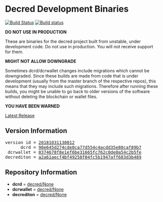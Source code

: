 
# Decred Development Binaries

[![Build Status](https://travis-ci.org/matheusd/decred-weekly-builds.svg?branch=v20181031130012)](https://travis-ci.org/matheusd/decred-weekly-builds) [![Build status](https://ci.appveyor.com/api/projects/status/hncgrnv0xuqb6s3c/branch/master?svg=true)](https://ci.appveyor.com/project/matheusd/decred-weekly-builds/branch/master)


**DO NOT USE IN PRODUCTION**

These are binaries for the decred project built from unstable, under development
code. Do not use in production. You will not receive support for them.

**MIGHT NOT ALLOW DOWNGRADE**

Sometimes dcrd/dcrwallet changes include migrations which cannot be downgraded.
Since these builds are made from code that is under development (usually from
the master branch of the respective repos), this means that they may include such
migrations. Therefore after running these builds, you might be unable to go back
to older versions of the software without deleting the blockchain or wallet
files.

**YOU HAVE BEEN WARNED**

[Latest Release](https://github.com/matheusd/decred-weekly-builds/releases/latest)

## Version Information

<pre>
version id = <a href="https://github.com/matheusd/decred-weekly-builds/releases/tag/v20181031130012">20181031130012</a>
      dcrd = <a href="https://github.com/decred/dcrd/commits/98e645d274cde0ca77d554c4acdd35e80caf89b7">98e645d274cde0ca77d554c4acdd35e80caf89b7</a>
 dcrwallet = <a href="https://github.com/decred/dcrwallet/commits/0374678f8e1ef6be31665fc762c0de0a54c2b5fe">0374678f8e1ef6be31665fc762c0de0a54c2b5fe</a>
decrediton = <a href="https://github.com/decred/decrediton/commits/a2a61aecf4bf49258f04fc5b1947aff683d3b489">a2a61aecf4bf49258f04fc5b1947aff683d3b489</a>
</pre>

## Repository Information

- **dcrd** = [decred/None](https://github.com/decred/dcrd)
- **dcrwallet** = [decred/None](https://github.com/decred/dcrwallet)
- **decrediton** = [decred/None](https://github.com/decred/decrediton)


